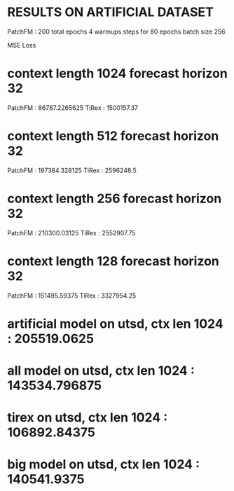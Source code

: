 # RESULTS ON ARTIFICIAL DATASET
PatchFM : 200 total epochs 4 warmups steps for 80 epochs batch size 256

MSE Loss

# context length 1024 forecast horizon 32
PatchFM : 86787.2265625
TiRex : 1500157.37

# context length 512 forecast horizon 32
PatchFM : 197384.328125
TiRex : 2596248.5

# context length 256 forecast horizon 32
PatchFM : 210300.03125
TiRex : 2552907.75

# context length 128 forecast horizon 32
PatchFM : 151495.59375
TiRex : 3327954.25


# artificial model on utsd, ctx len 1024 : 205519.0625
# all model on utsd, ctx len 1024 : 143534.796875
# tirex on utsd, ctx len 1024 : 106892.84375
# big model on utsd, ctx len 1024 : 140541.9375